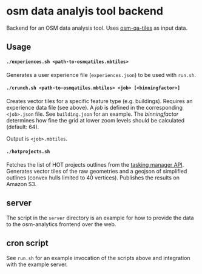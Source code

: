 osm data analyis tool backend
=============================

Backend for an OSM data analysis tool. Uses [osm-qa-tiles](osmlab.github.io/osm-qa-tiles/) as input data.

Usage
-----

#### `./experiences.sh <path-to-osmqatiles.mbtiles>`

Generates a user experience file (`experiences.json`) to be used with `run.sh`.

#### `./crunch.sh <path-to-osmqatiles.mbtiles> <job> [<binningfactor>]`

Creates vector tiles for a specific feature type (e.g. buildings). Requires an experience data file (see above). A *job* is defined in the corresponding `<job>.json` file. See `building.json` for an example. The *binningfactor* determines how fine the grid at lower zoom levels should be calculated (default: 64).

Output is `<job>.mbtiles`.

#### `./hotprojects.sh`

Fetches the list of HOT projects outlines from the [tasking manager API](https://github.com/hotosm/osm-tasking-manager2/wiki/API). Generates vector tiles of the raw geometries and a geojson of simplified outlines (convex hulls limited to 40 vertices). Publishes the results on Amazon S3.

server
------

The script in the `server` directory is an example for how to provide the data to the osm-analytics frontend over the web.

cron script
-----------

See `run.sh` for an example invocation of the scripts above and integration with the example server.
